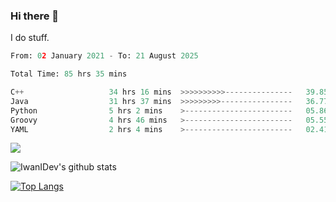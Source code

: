 ### Hi there 👋
I do stuff.

<!--START_SECTION:waka-->

```python
From: 02 January 2021 - To: 21 August 2025

Total Time: 85 hrs 35 mins

C++                   34 hrs 16 mins  >>>>>>>>>>---------------   39.85 %
Java                  31 hrs 37 mins  >>>>>>>>>----------------   36.77 %
Python                5 hrs 2 mins    >------------------------   05.86 %
Groovy                4 hrs 46 mins   >------------------------   05.55 %
YAML                  2 hrs 4 mins    >------------------------   02.41 %
```

<!--END_SECTION:waka-->

![](https://komarev.com/ghpvc/?username=IwanIDev&color=orange)

![IwanIDev's github stats](https://github-readme-stats.vercel.app/api?username=IwanIDev&count_private=true&show_icons=true&theme=gruvbox&include_all_commits=true)

[![Top Langs](https://github-readme-stats.vercel.app/api/top-langs/?username=IwanIDev&theme=gruvbox)](https://github.com/anuraghazra/github-readme-stats)
